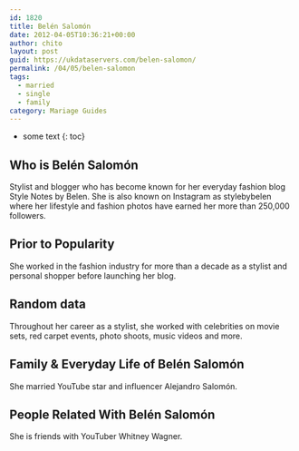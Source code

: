 ```yaml
---
id: 1820
title: Belén Salomón
date: 2012-04-05T10:36:21+00:00
author: chito
layout: post
guid: https://ukdataservers.com/belen-salomon/
permalink: /04/05/belen-salomon  
tags:
  - married
  - single
  - family
category: Mariage Guides
---
```


* some text
{: toc}


## Who is  Belén Salomón
                  
                  
                  
Stylist and blogger who has become known for her everyday fashion blog Style Notes by Belen. She is also known on Instagram as stylebybelen where her lifestyle and fashion photos have earned her more than 250,000 followers. 
                  
                
                
                
## Prior to Popularity 
                  
                  
                  
She worked in the fashion industry for more than a decade as a stylist and personal shopper before launching her blog. 
                  
                
                
                
## Random data 
                  
                  
                  
Throughout her career as a stylist, she worked with celebrities on movie sets, red carpet events, photo shoots, music videos and more. 
                  
                
                
                
## Family & Everyday Life of Belén Salomón
                  
                  
                  
She married YouTube star and influencer Alejandro Salomón. 
                  
                
                
                
## People Related With  Belén Salomón
                  
                  
                  
She is friends with YouTuber Whitney Wagner. 
                  
                
              
            
          
          
          
    
    
  
